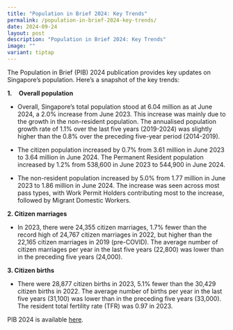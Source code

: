 ```yaml
---
title: "Population in Brief 2024: Key Trends"
permalink: /population-in-brief-2024-key-trends/
date: 2024-09-24
layout: post
description: "Population in Brief 2024: Key Trends"
image: ""
variant: tiptap
---
```

<p>The Population in Brief (PIB) 2024 publication provides key updates on
Singapore’s population. Here’s a snapshot of the key trends:</p>
<p><strong>1.</strong>&nbsp;&nbsp;&nbsp;&nbsp;<strong>Overall population</strong>
</p>
<ul data-tight="true" class="tight">
<li>
<p>Overall, Singapore’s total population stood at 6.04 million as at June
2024, a 2.0% increase from June 2023. This increase was mainly due to the
growth in the non-resident population. The annualised population growth
rate of 1.1% over the last five years (2019-2024) was slightly higher than
the 0.8% over the preceding five-year period (2014-2019).&nbsp;&nbsp;</p>
</li>
<li>
<p>The citizen population increased by 0.7% from 3.61 million in June 2023
to 3.64 million in June 2024. The Permanent Resident population increased
by 1.2% from 538,600 in June 2023 to 544,900 in June 2024.</p>
</li>
<li>
<p>The non-resident&nbsp;population increased by 5.0% from 1.77 million in
June 2023 to 1.86 million in June 2024. The increase was seen across most
pass types, with Work Permit Holders contributing most to the increase,
followed by Migrant Domestic Workers.</p>
</li>
</ul>
<p><strong>2. Citizen marriages</strong>
</p>
<ul data-tight="true" class="tight">
<li>
<p>In 2023, there were 24,355 citizen marriages, 1.7% fewer than the record
high of 24,767 citizen marriages in 2022, but higher than the 22,165 citizen
marriages in 2019 (pre-COVID). The average number of citizen marriages
per year in the last five years (22,800) was lower than in the preceding
five years (24,000).</p>
</li>
</ul>
<p><strong>3. Citizen births</strong>
</p>
<ul data-tight="true" class="tight">
<li>
<p>There were 28,877 citizen births in 2023, 5.1% fewer than the 30,429 citizen
births in 2022. The average number of births per year in the last five
years (31,100) was lower than in the preceding five years (33,000). The
resident total fertility rate (TFR) was 0.97 in 2023.</p>
</li>
</ul>
<p>PIB 2024 is available <a href="/files/media-centre/publications/Population_in_Brief_2024.pdf" rel="noopener nofollow" target="_blank">here</a>.</p>
<p>&nbsp;</p>